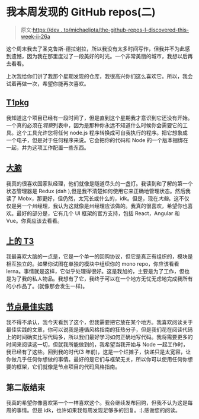 # 我本周发现的 GitHub repos(二)

> 原文:[https://dev . to/michaeljota/the-github-repos-I-discovered-this-week-ii-26a](https://dev.to/michaeljota/the-github-repos-i-discovered-this-week-ii-26a)

这个周末我去了圣克鲁斯-德拉谢拉，所以我没有太多时间写作，但我并不为此感到遗憾，因为我在那里度过了一段美好的时光。一个非常美丽的城市，我想以后再去看看。

上次我给你们讲了我那个星期发现的仓库，我很高兴你们这么喜欢它。所以，我会试着再做一次，希望你能再次喜欢。

## [T1](#pkg)[pkg](https://github.com/zeit/pkg)

我知道这个项目已经有一段时间了，但是直到这个星期我才意识到它还没有开始。一个真的必须在*观察*列表中，因为是那种你永远不知道什么时候你会需要它的工具。这个工具允许您将任何 node.js 程序转换成可自我执行的程序。把它想象成一个电子，但是对于任何程序来说。它会把你的代码和 Node 的一个版本捆绑在一起，并为这项工作配置一些东西。

## [大脑](https://github.com/cerebral/cerebral)

我真的很喜欢国家队经理，他们就像是隧道尽头的一盏灯。我读到和了解的第一个状态管理器是 Redux (dah ),但是我不清楚如何使用它来正确地管理状态。然后我读了 Mobx，那更好，但仍然，太冗长或什么的，idk。但是，现在*大脑*。这不仅仅是另一个州经理，我认为这就像是州经理应该做的。我真的很喜欢，希望你也喜欢。最好的部分是，它有几个 UI 框架的官方支持，包括 React，Angular 和 Vue。你真应该去看看。

## [上的 T3](https://github.com/lerna/lerna)

我最喜欢大脑的一点是，它是一个单一的回购协议，但它是真正有组织的，模块是相互独立的。如果你试图在单独的模块中组织你的 mono repo，你应该看看 lerna。事情就是这样，它似乎处理得很好。这是我加的，主要是为了工作，但也是为了我的私人物品。我想有了它，我终于可以在一个地方无忧无虑地完成我所有的小作品了。(就像那会发生一样)。

## [节点最佳实践](https://github.com/i0natan/nodebestpractices)

我不得不承认，我今天看到了这个，但我需要把它放在某个地方。我喜欢阅读关于最佳实践的文章，你可以说我是遵循风格指南的狂热分子，但是我们花在阅读代码上的时间确实比写代码多，所以我们最好学习如何正确地写代码。我将需要更多的时间来阅读这一切，但就我所能做到的，我希望当我开始与 Node 一起工作时，我已经有了这些。回到我的时代(3 年前)，这是一个烂摊子，快递只是太宽容，让你做几乎任何你想做的事情。最好的是它们与框架无关，所以你可以使用任何你想要的框架，它们就像是节点项目的代码风格指南。

## 第二版结束

我真的希望你像喜欢第一个一样喜欢这个。我会继续发布回购，但我不认为这是每周的事情。但是 idk，也许如果我每周发现足够多的回复。:).感谢您的阅读。
